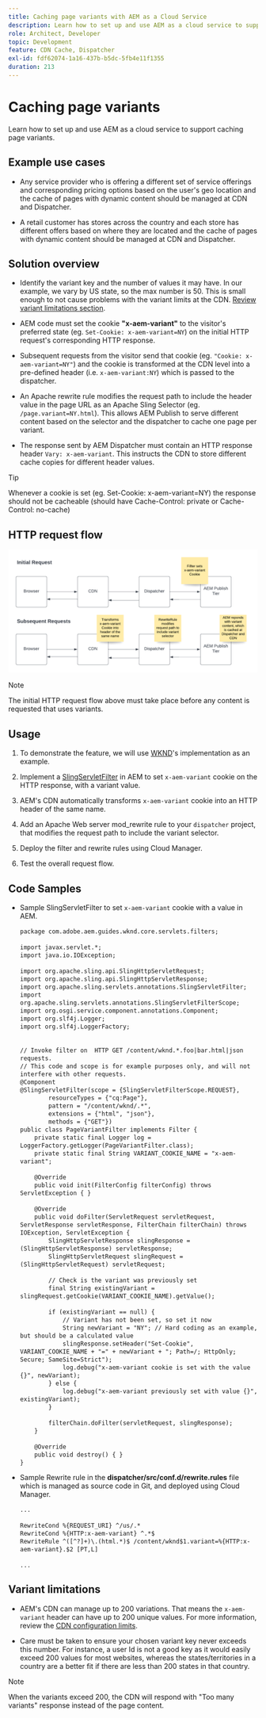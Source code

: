 ```yaml
---
title: Caching page variants with AEM as a Cloud Service
description: Learn how to set up and use AEM as a cloud service to support caching page variants.
role: Architect, Developer
topic: Development
feature: CDN Cache, Dispatcher
exl-id: fdf62074-1a16-437b-b5dc-5fb4e11f1355
duration: 213
---
```

# Caching page variants

Learn how to set up and use AEM as a cloud service to support caching page variants.

## Example use cases 

+ Any service provider who is offering a different set of service offerings and corresponding pricing options based on the user's geo location and the cache of pages with dynamic content should be managed at CDN and Dispatcher. 

+ A retail customer has stores across the country and each store has different offers based on where they are located and the cache of pages with dynamic content should be managed at CDN and Dispatcher. 

## Solution overview

+ Identify the variant key and the number of values it may have. In our example, we vary by US state, so the max number is 50. This is small enough to not cause problems with the variant limits at the CDN. [Review variant limitations section](#variant-limitations).

+ AEM code must set the cookie __"x-aem-variant"__ to the visitor's preferred state (eg. `Set-Cookie: x-aem-variant=NY`) on the initial HTTP request's corresponding HTTP response.

+ Subsequent requests from the visitor send that cookie (eg. `"Cookie: x-aem-variant=NY"`) and the cookie is transformed at the CDN level into a pre-defined header (i.e. `x-aem-variant:NY`) which is passed to the dispatcher.

+ An Apache rewrite rule modifies the request path to include the header value in the page URL as an Apache Sling Selector (eg. `/page.variant=NY.html`). This allows AEM Publish to serve different content based on the selector and the dispatcher to cache one page per variant.

+ The response sent by AEM Dispatcher must contain an HTTP response header `Vary: x-aem-variant`. This instructs the CDN to store different cache copies for different header values.

>[!TIP]
>
>Whenever a cookie is set (eg. Set-Cookie: x-aem-variant=NY) the response should not be cacheable (should have Cache-Control: private or Cache-Control: no-cache)

## HTTP request flow

![Variant Cache Request Flow](./assets/variant-cache-request-flow.png)

>[!NOTE]
>
>The initial HTTP request flow above must take place before any content is requested that uses variants.

## Usage

1. To demonstrate the feature, we will use [WKND](https://experienceleague.adobe.com/docs/experience-manager-learn/getting-started-wknd-tutorial-develop/overview.html)'s implementation as an example. 

1. Implement a [SlingServletFilter](https://sling.apache.org/documentation/the-sling-engine/filters.html) in AEM to set `x-aem-variant` cookie on the HTTP response, with a variant value. 

1. AEM's CDN automatically transforms `x-aem-variant` cookie into an HTTP header of the same name. 

1. Add an Apache Web server mod_rewrite rule to your `dispatcher` project, that modifies the request path to include the variant selector.

1. Deploy the filter and rewrite rules using Cloud Manager.

1. Test the overall request flow. 

## Code Samples 

+ Sample SlingServletFilter to set `x-aem-variant` cookie with a value in AEM.

    ```
    package com.adobe.aem.guides.wknd.core.servlets.filters;

    import javax.servlet.*;
    import java.io.IOException;

    import org.apache.sling.api.SlingHttpServletRequest;
    import org.apache.sling.api.SlingHttpServletResponse;
    import org.apache.sling.servlets.annotations.SlingServletFilter;
    import org.apache.sling.servlets.annotations.SlingServletFilterScope;
    import org.osgi.service.component.annotations.Component;
    import org.slf4j.Logger;
    import org.slf4j.LoggerFactory;


    // Invoke filter on  HTTP GET /content/wknd.*.foo|bar.html|json requests.
    // This code and scope is for example purposes only, and will not interfere with other requests.
    @Component
    @SlingServletFilter(scope = {SlingServletFilterScope.REQUEST},
            resourceTypes = {"cq:Page"},
            pattern = "/content/wknd/.*",
            extensions = {"html", "json"},
            methods = {"GET"})
    public class PageVariantFilter implements Filter {
        private static final Logger log = LoggerFactory.getLogger(PageVariantFilter.class);
        private static final String VARIANT_COOKIE_NAME = "x-aem-variant";

        @Override
        public void init(FilterConfig filterConfig) throws ServletException { }

        @Override
        public void doFilter(ServletRequest servletRequest, ServletResponse servletResponse, FilterChain filterChain) throws IOException, ServletException {
            SlingHttpServletResponse slingResponse = (SlingHttpServletResponse) servletResponse;
            SlingHttpServletRequest slingRequest = (SlingHttpServletRequest) servletRequest;

            // Check is the variant was previously set
            final String existingVariant = slingRequest.getCookie(VARIANT_COOKIE_NAME).getValue();

            if (existingVariant == null) {
                // Variant has not been set, so set it now
                String newVariant = "NY"; // Hard coding as an example, but should be a calculated value
                slingResponse.setHeader("Set-Cookie", VARIANT_COOKIE_NAME + "=" + newVariant + "; Path=/; HttpOnly; Secure; SameSite=Strict");
                log.debug("x-aem-variant cookie is set with the value {}", newVariant);
            } else {
                log.debug("x-aem-variant previously set with value {}", existingVariant);
            }

            filterChain.doFilter(servletRequest, slingResponse);
        }

        @Override
        public void destroy() { }
    }
    ```

+ Sample Rewrite rule in the __dispatcher/src/conf.d/rewrite.rules__ file which is managed as source code in Git, and deployed using Cloud Manager.

    ```
    ...

    RewriteCond %{REQUEST_URI} ^/us/.*  
    RewriteCond %{HTTP:x-aem-variant} ^.*$  
    RewriteRule ^([^?]+)\.(html.*)$ /content/wknd$1.variant=%{HTTP:x-aem-variant}.$2 [PT,L] 

    ...
    ```

## Variant limitations

+ AEM's CDN can manage up to 200 variations. That means the `x-aem-variant` header can have up to 200 unique values. For more information, review the [CDN configuration limits](https://docs.fastly.com/en/guides/resource-limits).

+ Care must be taken to ensure your chosen variant key never exceeds this number.  For instance, a user Id is not a good key as it would easily exceed 200 values for most websites, whereas the states/territories in a country are a better fit if there are less than 200 states in that country. 

>[!NOTE]
>
>When the variants exceed 200, the CDN will respond with "Too many variants" response instead of the page content.
